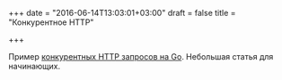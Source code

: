+++
date = "2016-06-14T13:03:01+03:00"
draft = false
title = "Конкурентное HTTP"

+++

<p>Пример <a href="http://blog.narenarya.in/concurrent-http-in-go.html">конкурентных HTTP запросов на Go</a>. Небольшая статья для начинающих.</p>

